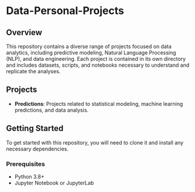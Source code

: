 # Data-Personal-Projects

## Overview
This repository contains a diverse range of projects focused on data analytics, including predictive modeling, Natural Language Processing (NLP), and data engineering. Each project is contained in its own directory and includes datasets, scripts, and notebooks necessary to understand and replicate the analyses.

## Projects
- **Predictions**: Projects related to statistical modeling, machine learning predictions, and data analysis.

## Getting Started
To get started with this repository, you will need to clone it and install any necessary dependencies.

### Prerequisites
- Python 3.8+
- Jupyter Notebook or JupyterLab
